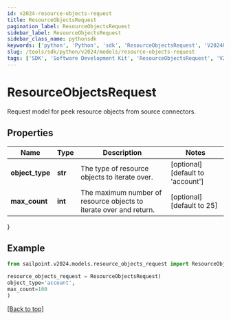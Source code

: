```yaml
---
id: v2024-resource-objects-request
title: ResourceObjectsRequest
pagination_label: ResourceObjectsRequest
sidebar_label: ResourceObjectsRequest
sidebar_class_name: pythonsdk
keywords: ['python', 'Python', 'sdk', 'ResourceObjectsRequest', 'V2024ResourceObjectsRequest'] 
slug: /tools/sdk/python/v2024/models/resource-objects-request
tags: ['SDK', 'Software Development Kit', 'ResourceObjectsRequest', 'V2024ResourceObjectsRequest']
---
```


# ResourceObjectsRequest

Request model for peek resource objects from source connectors.

## Properties

Name | Type | Description | Notes
------------ | ------------- | ------------- | -------------
**object_type** | **str** | The type of resource objects to iterate over. | [optional] [default to 'account']
**max_count** | **int** | The maximum number of resource objects to iterate over and return. | [optional] [default to 25]
}

## Example

```python
from sailpoint.v2024.models.resource_objects_request import ResourceObjectsRequest

resource_objects_request = ResourceObjectsRequest(
object_type='account',
max_count=100
)

```
[[Back to top]](#) 

